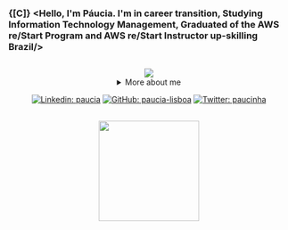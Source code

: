 ### {[C]} <Hello, I'm Páucia. I'm in career transition, Studying Information Technology Management, Graduated of the AWS re/Start Program and AWS re/Start Instructor up-skilling Brazil/>

##

<div align="center">
 
 <img src="https://github.blog/wp-content/uploads/2018/10/46896184-b679fc80-ce30-11e8-88bf-921e9b788f7c.gif?resize=200%2C200"/>
 
<details>
 <summary> More about me</summary>
 <div align="left">
 
 ``` js
const stebs = {
    personal: {
        fullName: 'Paucia Lira Nunes Lisboa',
        birthDate: '1982-08-28',
        pronouns: 'she' | 'her',
        interests: ['music', 'games', 'language learning', 'movies'],
        motivation: [
            'Help Digital Inclusion',
            'Making life easier and smarter through tech',
        ],
    },
    technical: {
        technologies: {
            frontEnd: {
                Javascript: ['Angular'],
                HTML: ['HTML5'],
                CSS: ['styled-components', 'Bootstrap'],
            },
            backEnd: {
                Javascript: ['Node.js', 'Express'],
                Java: ['Spring Boot'],           
            },
            Certification: ['AWS Cloud Practitioner', 'AWS Certified Solutions Architect - Associate'],
            },
            Cloud Computing: {
                AWS: ['Teaching']
            },
            OS: {
                Windows: ['Windows 11', 'Windows Server'],
                Linux: ['debian'. 'ubuntu']
        },
        }
 }
```
 </div>
</details>
 
[![Linkedin: paucia](https://img.shields.io/badge/Paucia-blue?style=flat-square&logo=Linkedin&logoColor=white&link=https://www.linkedin.com/in/paucia-lisboa/)](https://www.linkedin.com/in/paucia-lisboa/)
[![GitHub: paucia-lisboa](https://img.shields.io/github/followers/paucia?label=follow&style=social)](https://github.com/https://github.com/paucia-lisboa)
[![Twitter: paucinha](https://img.shields.io/twitter/follow/paucinha?style=social)](https://twitter.com/paucinha)
 
##
 
<div align="center">
 <a href="https://github.com/paucinha">
  <img height="180em" src="https://github-readme-stats.vercel.app/api?username=paucia-lisboa&show_icons=true&theme=tokyonight&include_all_commits=true&count_private=true"/>
 </div>
